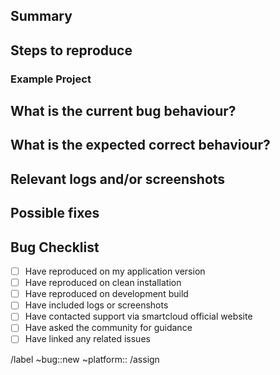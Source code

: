 ## Summary

<!-- Summarize the bug encountered concisely -->

<!-- If the issue is related to any other issue, please link it here -->

## Steps to reproduce

<!-- How one can reproduce the issue - this is very important -->

### Example Project

<!-- If possible, please create an example project here on GitLab.com that exhibits the problematic behaviour, and link to it here in the bug report

If you are using an older version of GitLab, this will also determine whether the bug has been fixed in a more recent version -->


## What is the current bug behaviour?

<!-- What actually happens -->


## What is the expected correct behaviour?

<!-- What you should see instead -->


## Relevant logs and/or screenshots

<!-- Paste any relevant logs - please use code blocks ``` to format console output,
logs, and code as it's very hard to read otherwise. -->


## Possible fixes

<!-- If you can, link to the line of code that might be responsible for the problem -->

## Bug Checklist

* [ ] Have reproduced on my application version
* [ ] Have reproduced on clean installation
* [ ] Have reproduced on development build
* [ ] Have included logs or screenshots
* [ ] Have contacted support via smartcloud official website
* [ ] Have asked the community for guidance
* [ ] Have linked any related issues

/label ~bug::new ~platform::
/assign <!--@tgtmedialtd/smartcloud/frontend--> <!--@tgtmedialtd/smartcloud/central--> <!--@tgtmedialtd/smartcloud/application--> <!--@tgtmedialtd/smartcloud/security--> <!--@tgtmedialtd/smartcloud/extensions-->
